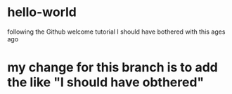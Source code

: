 # hello-world
following the Github welcome tutorial
I should have bothered with this ages ago
# my change for this branch is to add the like "I should have obthered"
